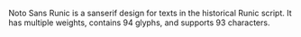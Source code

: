 Noto Sans Runic is a sanserif design for texts in the historical Runic script. It has multiple weights, contains 94 glyphs, and supports 93 characters.